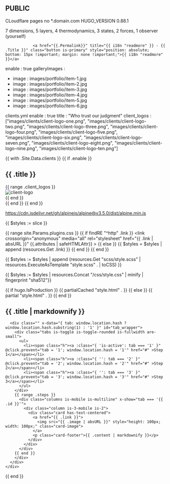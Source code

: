 ## PUBLIC

CLoudflare pages
no *.domain.com
HUGO_VERSION 0.88.1

7 dimensions, 5 layers, 4 thermodynamics, 3 states, 2 forces, 1 observer (yourself)

                <a href="{{.Permalink}}" title="{{ i18n "readmore" }} - {{ .Title }}" class="button is-primary" style="position: absolute; bottom: 15px !important; margin: none !important;">{{ i18n "readmore" }}</a>

<!-- checking blog -->
<!-- {{ if or (or (eq .Section "post") (eq .Section "blog")) (or (eq .Section "categories") (eq .Section "tags") )}} -->


enable  : true
galleryImages :
  - image : images/portfolio/item-1.jpg
  - image : images/portfolio/item-2.jpg
  - image : images/portfolio/item-3.jpg
  - image : images/portfolio/item-4.jpg
  - image : images/portfolio/item-5.jpg
  - image : images/portfolio/item-6.jpg

clients.yml
enable        : true
title         : "Who trust our judgment"
client_logos  : 
  ["images/clients/client-logo-one.png", "images/clients/client-logo-two.png", "images/clients/client-logo-three.png", "images/clients/client-logo-four.png", "images/clients/client-logo-five.png", "images/clients/client-logo-six.png", "images/clients/client-logo-seven.png", "images/clients/client-logo-eight.png", "images/clients/client-logo-nine.png", "images/clients/client-logo-ten.png"]


{{ with .Site.Data.clients }}
  {{ if .enable }}
  <section class="site-client">
    <div class="container">
      <div class="row">
        <div class="col-12">
          <div class="section-title">
            <h2>{{ .title }}</h2>
          </div>
          <div class="site-client-wrapper">
            {{ range .client_logos }}
            <div class="site-client-item">
              <img src="{{ . | absURL }}" alt="client-logo">
            </div>
            {{ end }}
          </div>
        </div>
      </div>
    </div>
  </section>
  {{ end }}
{{ end }}


https://cdn.jsdelivr.net/gh/alpinejs/alpine@v3.5.0/dist/alpine.min.js

{{ $styles := slice }}

{{ range site.Params.plugins.css }}
  {{ if findRE "^http" .link }}
    <link crossorigin="anonymous" media="all" rel="stylesheet" href="{{ .link | absURL }}" {{.attributes | safeHTMLAttr}} >
  {{ else }}
    {{ $styles = $styles | append (resources.Get .link) }}
  {{ end }}
{{ end }}

{{ $styles := $styles | append (resources.Get "scss/style.scss" | resources.ExecuteAsTemplate "style.scss" . | toCSS) }}

{{ $styles := $styles | resources.Concat "/css/style.css" | minify  | fingerprint "sha512"}}

<style crossorigin="anonymous" media="all" type="text/css" integrity="{{ $styles.Data.Integrity }}">{{$styles.Content | safeCSS}}</style>



  {{ if hugo.IsProduction }}
  {{ partialCached "style.html" . }}
  {{ else }}
  {{ partial "style.html" . }}
  {{ end }} 


  <section class="section my-5">
    <div class="container has-text-centered my-5">
      <h2 class="title is-2">{{ .title | markdownify }}</h2>

      <div class="" x-data="{ tab: window.location.hash ? window.location.hash.substring(1) : '1' }" id="tab_wrapper">
        <div class="tabs is-toggle is-toggle-rounded is-fullwidth are-small">
          <ul>
            <li><span class="h"><a :class="{ 'is-active': tab === '1' }" @click.prevent="tab = '1'; window.location.hash = '1'" href="#" >Step 1</a></span></li>
            <li><span class="h"><a :class="{ '': tab === '2' }" @click.prevent="tab = '2'; window.location.hash = '2'" href="#" >Step 2</a></span></li>
            <li><span class="h"><a :class="{ '': tab === '3' }" @click.prevent="tab = '3'; window.location.hash = '3'" href="#" >Step 3</a></span></li>            
          </ul>
        </div>
        {{ range .steps }}        
          <div class="columns is-mobile is-multiline" x-show="tab === '{{ .id }}'">
            <div class="column is-3-mobile is-2">
              <div class="card has-text-centered">
                <a href="{{ .link }}">
                  <img src="{{ .image | absURL }}" style="height: 100px; width: 100px;" class="card-image">
                </a>
                <p class="card-footer">{{ .content | markdownify }}</p>
              </div>
            </div>       
          </div>  
        {{ end }}
        </div>  
      </div>
    </div>
  </section>
{{ end }}
